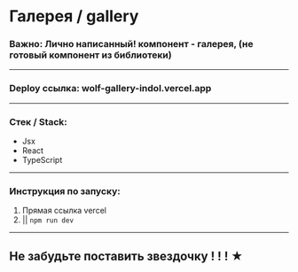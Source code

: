 
# Галерея / gallery

### Важно: Лично написанный! компонент - галерея, (не готовый компонент из библиотеки) 
---

### Deploy ссылка: wolf-gallery-indol.vercel.app
 
---

### Стек / Stack: 

* Jsx
* React
* TypeScript

---


### Инструкция по запуску: 

1. Прямая ссылка vercel 
2. || `npm run dev`

---

## Не забудьте поставить звездочку ! ! ! ★ 

